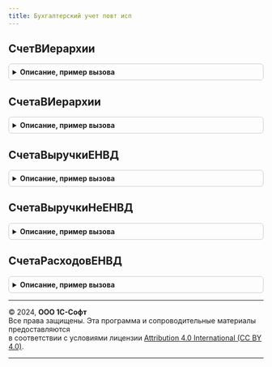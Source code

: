```yaml
---
title: Бухгалтерский учет повт исп
---
```



## СчетВИерархии
<details style="margin: 1em 0; padding: 0.5em; border: 1px solid #ccc; border-radius: 6px;">

<summary style="font-weight: bold; cursor: pointer;">Описание, пример вызова</summary>

```bsl

Функция СчетВИерархии(Счет, Эталон) Экспорт
```

Пример вызова
```bsl
Результат = БухгалтерскийУчетПовтИсп.СчетВИерархии(Счет, Эталон) 
```
</details>

## СчетаВИерархии
<details style="margin: 1em 0; padding: 0.5em; border: 1px solid #ccc; border-radius: 6px;">

<summary style="font-weight: bold; cursor: pointer;">Описание, пример вызова</summary>

```bsl

Функция СчетаВИерархии(СчетГруппа) Экспорт
```

Пример вызова
```bsl
Результат = БухгалтерскийУчетПовтИсп.СчетаВИерархии(СчетГруппа) 
```
</details>

## СчетаВыручкиЕНВД
<details style="margin: 1em 0; padding: 0.5em; border: 1px solid #ccc; border-radius: 6px;">

<summary style="font-weight: bold; cursor: pointer;">Описание, пример вызова</summary>

```bsl

Функция СчетаВыручкиЕНВД() Экспорт
```

Пример вызова
```bsl
Результат = БухгалтерскийУчетПовтИсп.СчетаВыручкиЕНВД() 
```
</details>

## СчетаВыручкиНеЕНВД
<details style="margin: 1em 0; padding: 0.5em; border: 1px solid #ccc; border-radius: 6px;">

<summary style="font-weight: bold; cursor: pointer;">Описание, пример вызова</summary>

```bsl

Функция СчетаВыручкиНеЕНВД() Экспорт
```

Пример вызова
```bsl
Результат = БухгалтерскийУчетПовтИсп.СчетаВыручкиНеЕНВД() 
```
</details>

## СчетаРасходовЕНВД
<details style="margin: 1em 0; padding: 0.5em; border: 1px solid #ccc; border-radius: 6px;">

<summary style="font-weight: bold; cursor: pointer;">Описание, пример вызова</summary>

```bsl

Функция СчетаРасходовЕНВД() Экспорт
```

Пример вызова
```bsl
Результат = БухгалтерскийУчетПовтИсп.СчетаРасходовЕНВД() 
```
</details>

---

© 2024, **ООО 1С-Софт**  
Все права защищены. Эта программа и сопроводительные материалы предоставляются  
в соответствии с условиями лицензии [Attribution 4.0 International (CC BY 4.0)](https://creativecommons.org/licenses/by/4.0/legalcode).

---
